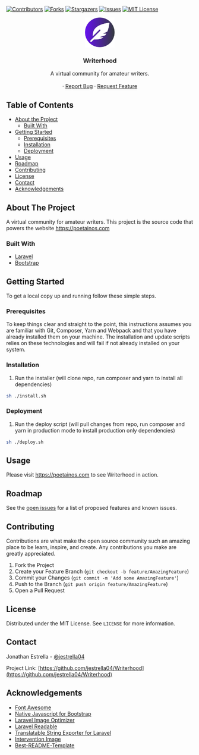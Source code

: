 <!--
*** Thanks for checking out this README Template. If you have a suggestion that would
*** make this better, please fork the repo and create a pull request or simply open
*** an issue with the tag "enhancement".
*** Thanks again! Now go create something AMAZING! :D
***
***
***
*** To avoid retyping too much info. Do a search and replace for the following:
*** github_username, repo, twitter_handle, email
-->


<!-- PROJECT SHIELDS -->
<!--
*** I'm using markdown "reference style" links for readability.
*** Reference links are enclosed in brackets [ ] instead of parentheses ( ).
*** See the bottom of this document for the declaration of the reference variables
*** for contributors-url, forks-url, etc. This is an optional, concise syntax you may use.
*** https://www.markdownguide.org/basic-syntax/#reference-style-links
-->
[![Contributors][contributors-shield]][contributors-url]
[![Forks][forks-shield]][forks-url]
[![Stargazers][stars-shield]][stars-url]
[![Issues][issues-shield]][issues-url]
[![MIT License][license-shield]][license-url]


<!-- PROJECT LOGO -->
<p align="center">
  <a href="https://github.com/jestrella04/Writerhood">
    <img src="resources/images/logo.svg" alt="Logo" width="80" height="80">
  </a>

  <h3 align="center">Writerhood</h3>

  <p align="center">
    A virtual community for amateur writers.<br><br>
    ·
    <a href="https://github.com/jestrella04/Writerhood/issues">Report Bug</a>
    ·
    <a href="https://github.com/jestrella04/Writerhood/issues">Request Feature</a>
  </p>
</p>


<!-- TABLE OF CONTENTS -->
## Table of Contents

* [About the Project](#about-the-project)
  * [Built With](#built-with)
* [Getting Started](#getting-started)
  * [Prerequisites](#prerequisites)
  * [Installation](#installation)
  * [Deployment](#deployment)
* [Usage](#usage)
* [Roadmap](#roadmap)
* [Contributing](#contributing)
* [License](#license)
* [Contact](#contact)
* [Acknowledgements](#acknowledgements)


<!-- ABOUT THE PROJECT -->
## About The Project

A virtual community for amateur writers. This project is the source code that powers the website https://poetainos.com


### Built With

* [Laravel](https://laravel.com/)
* [Bootstrap](https://getbootstrap.com/)


<!-- GETTING STARTED -->
## Getting Started

To get a local copy up and running follow these simple steps.

### Prerequisites

To keep things clear and straight to the point, this instructions assumes you are familiar with Git, Composer, Yarn and Webpack and that you have already installed them on your machine. The installation and update scripts relies on these technologies and will fail if not already installed on your system.

### Installation
 
1. Run the installer (will clone repo, run composer and yarn to install all dependencies)

```sh
sh ./install.sh
```

### Deployment

1. Run the deploy script (will pull changes from repo, run composer and yarn in production mode to install production only dependencies)

```sh
sh ./deploy.sh
```

<!-- USAGE EXAMPLES -->
## Usage

Please visit https://poetainos.com to see Writerhood in action.


<!-- ROADMAP -->
## Roadmap

See the [open issues](https://github.com/jestrella04/Writerhood/issues) for a list of proposed features and known issues.


<!-- CONTRIBUTING -->
## Contributing

Contributions are what make the open source community such an amazing place to be learn, inspire, and create. Any contributions you make are greatly appreciated.

1. Fork the Project
2. Create your Feature Branch (`git checkout -b feature/AmazingFeature`)
3. Commit your Changes (`git commit -m 'Add some AmazingFeature'`)
4. Push to the Branch (`git push origin feature/AmazingFeature`)
5. Open a Pull Request


<!-- LICENSE -->
## License

Distributed under the MIT License. See `LICENSE` for more information.


<!-- CONTACT -->
## Contact

Jonathan Estrella - [@jestrella04](https://twitter.com/jestrella04)

Project Link: [https://github.com/jestrella04/Writerhood](https://github.com/jestrella04/Writerhood)


<!-- ACKNOWLEDGEMENTS -->
## Acknowledgements

* [Font Awesome](https://fontawesome.com/)
* [Native Javascript for Bootstrap](https://thednp.github.io/bootstrap.native/)
* [Laravel Image Optimizer](https://github.com/spatie/laravel-image-optimizer)
* [Laravel Readable](https://github.com/RaggiTech/laravel-readable)
* [Translatable String Exporter for Laravel ](https://github.com/kkomelin/laravel-translatable-string-exporter)
* [Intervention Image](http://image.intervention.io/)
* [Best-README-Template](https://github.com/othneildrew/Best-README-Template)


<!-- MARKDOWN LINKS & IMAGES -->
<!-- https://www.markdownguide.org/basic-syntax/#reference-style-links -->
[contributors-shield]: https://img.shields.io/github/contributors/jestrella04/Writerhood.svg?style=flat-square
[contributors-url]: https://github.com/jestrella04/Writerhood/graphs/contributors
[forks-shield]: https://img.shields.io/github/forks/jestrella04/Writerhood.svg?style=flat-square
[forks-url]: https://github.com/jestrella04/Writerhood/network/members
[stars-shield]: https://img.shields.io/github/stars/jestrella04/Writerhood.svg?style=flat-square
[stars-url]: https://github.com/jestrella04/Writerhood/stargazers
[issues-shield]: https://img.shields.io/github/issues/jestrella04/Writerhood.svg?style=flat-square
[issues-url]: https://github.com/jestrella04/Writerhood/issues
[license-shield]: https://img.shields.io/github/license/jestrella04/Writerhood.svg?style=flat-square
[license-url]: https://github.com/jestrella04/Writerhood/blob/master/LICENSE.txt
